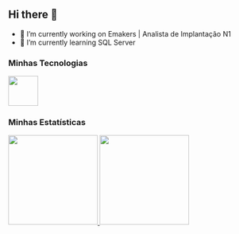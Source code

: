 ## Hi there 👋


- 🔭 I’m currently working on Emakers | Analista de Implantação N1
- 🌱 I’m currently learning SQL Server

### Minhas Tecnologias
<div>
            <img src="https://cdn.jsdelivr.net/gh/devicons/devicon@latest/icons/azuresqldatabase/azuresqldatabase-original.svg" width="60"/>
</div>

### Minhas Estatísticas

<div>
  <a href="https://github.com/Sabrinacalamari">
    <img height="180em" src="https://github-readme-stats.vercel.app/api/top-langs/?username=Sabrinacalamari&layout=compact&langs_count=7&theme=dark"/>
    <img height="180em" src="https://github-readme-stats.vercel.app/api?username=Sabrinacalamari&show_icons=true&theme=dark&include_all_commits=true&count_private=true"/>
  </a>
</div>
